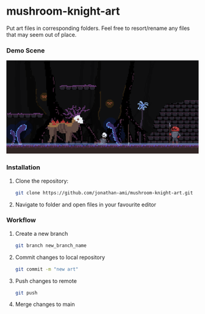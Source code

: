# mushroom-knight-art
Put art files in corresponding folders. Feel free to resort/rename any files that may seem out of place.

### Demo Scene
![Gameplay Screenshot](DemoScenes/download.png)

### Installation

1. Clone the repository:

   ```bash
   git clone https://github.com/jonathan-ami/mushroom-knight-art.git

2. Navigate to folder and open files in your favourite editor
   
### Workflow

1. Create a new branch
   
   ```bash
   git branch new_branch_name
   
3. Commit changes to local repository

   ```bash
   git commit -m "new art"

4. Push changes to remote

   ```bash
   git push

5. Merge changes to main

